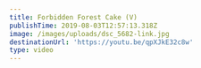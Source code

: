 ```yaml
---
title: Forbidden Forest Cake (V)
publishTime: 2019-08-03T12:57:13.318Z
image: /images/uploads/dsc_5682-link.jpg
destinationUrl: 'https://youtu.be/qpXJkE32c8w'
type: video
---
```


